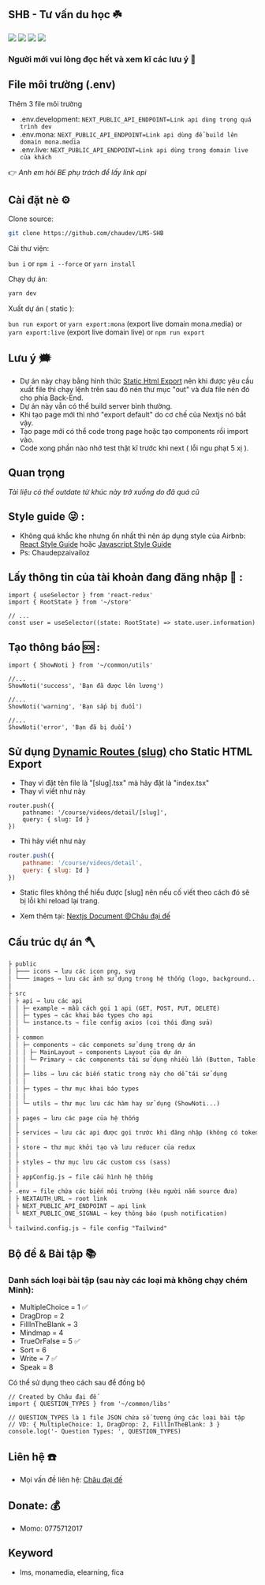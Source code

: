 ## SHB - Tư vấn du học ☘️

<img src="https://img.shields.io/badge/mona--lms-v2.0-4CAF50"/> <img src="https://img.shields.io/badge/react-18.2.0-%23EC407A"/> <img src="https://img.shields.io/badge/next-12.2.2-orange"/> <img src="https://img.shields.io/badge/antd-4.21.6-42A5F5"/>

### Người mới vui lòng đọc hết và xem kĩ các lưu ý 🐥

## File môi trường (.env)

Thêm 3 file môi trường
- .env.development: `NEXT_PUBLIC_API_ENDPOINT=Link api dùng trong quá trình dev`
- .env.mona: `NEXT_PUBLIC_API_ENDPOINT=Link api dùng để build lên domain mona.media`
- .env.live: `NEXT_PUBLIC_API_ENDPOINT=Link api dùng trong domain live của khách`

👉 _Anh em hỏi BE phụ trách để lấy link api_

## Cài đặt nè ⚙️

Clone source:

```sh
git clone https://github.com/chaudev/LMS-SHB
```

Cài thư viện:

`bun i` or `npm i --force` or `yarn install`

Chạy dự án:

```sh
yarn dev
```

Xuất dự án ( static ):

`bun run export` or `yarn export:mona` (export live domain mona.media) or `yarn export:live` (export live domain live) or `npm run export`

## Lưu ý 🗯

- Dự án này chạy bằng hình thức [Static Html Export](https://nextjs.org/docs/advanced-features/static-html-export) nên khi được yêu cầu xuất file thì chạy lệnh trên sau đó nén thư mục "out" và đưa file nén đó cho phía Back-End.
- Dự án này vẫn có thể build server bình thường.
- Khi tạo page mới thì nhớ "export default" do cơ chế của Nextjs nó bắt vậy.
- Tạo page mới có thể code trong page hoặc tạo components rồi import vào.
- Code xong phần nào nhớ test thật kĩ trước khi next ( lỗi ngu phạt 5 xị ).

## Quan trọng

_Tài liệu có thể outdate từ khúc này trở xuống do đã quá cũ_

## Style guide 😜 :

- Không quá khắc khe nhưng ổn nhất thì nên áp dụng style của Airbnb: [React Style Guide](https://airbnb.io/javascript/react/) hoặc [Javascript Style Guide](https://github.com/airbnb/javascript)
- Ps: Chaudepzaivailoz

## Lấy thông tin của tài khoản đang đăng nhập 🙎 :

```tsx
import { useSelector } from 'react-redux'
import { RootState } from '~/store'

// ...
const user = useSelector((state: RootState) => state.user.information)
```

## Tạo thông báo 🆘 :

```tsx
import { ShowNoti } from '~/common/utils'

//...
ShowNoti('success', 'Bạn đã được lên lương')

//...
ShowNoti('warning', 'Bạn sắp bị đuổi')

//...
ShowNoti('error', 'Bạn đã bị đuổi')
```

## Sử dụng [Dynamic Routes (slug)](https://nextjs.org/docs/routing/dynamic-routes) cho Static HTML Export

- Thay vì đặt tên file là "[slug].tsx" mà hãy đặt là "index.tsx"
- Thay vì viết như này

```tsx
router.push({
	pathname: '/course/videos/detail/[slug]',
	query: { slug: Id }
})
```

- Thì hãy viết như này

```javascript
router.push({
	pathname: '/course/videos/detail',
	query: { slug: Id }
})
```

- Static files không thể hiểu được [slug] nên nếu cố viết theo cách đó sẽ bị lỗi khi reload lại trang.

- Xem thêm tại: [Nextjs Document @Châu đại đế](https://nextjs.org/docs/advanced-features/static-html-export)

## Cấu trúc dự án 🪓

```markdown
├ public
│ ├─── icons ⇾ lưu các icon png, svg
│ └─── images ⇾ lưu các ảnh sử dụng trong hệ thống (logo, background...)
│
├ src
│ ├ api ⇾ lưu các api
│ │ ├─ example ⇾ mẫu cách gọi 1 api (GET, POST, PUT, DELETE)
│ │ ├─ types ⇾ các khai báo types cho api
│ │ └─ instance.ts ⇾ file config axios (coi thôi đừng sửa)
│ │
│ ├ common
│ │ ├─ components ⇾ các componets sử dụng trong dự án
│ │ │ ├─ MainLayout ⇾ components Layout của dự án
│ │ │ └─ Primary ⇾ các components tái sử dụng nhiều lần (Button, Table...)
│ │ │
│ │ ├─ libs ⇾ lưu các biến static trong này cho dễ tái sử dụng
│ │ │
│ │ ├─ types ⇾ thư mục khai báo types
│ │ │
│ │ └─ utils ⇾ thư mục lưu các hàm hay sử dụng (ShowNoti...)
│ │
│ ├ pages ⇾ lưu các page của hệ thống
│ │
│ ├ services ⇾ lưu các api được gọi trước khi đăng nhập (không có token)
│ │
│ ├ store ⇾ thư mục khởi tạo và lưu reducer của redux
│ │
│ ├ styles ⇾ thư mục lưu các custom css (sass)
│ │
│ ├ appConfig.js ⇾ file cấu hình hệ thống
│ │
├ .env ⇾ file chứa các biến môi trường (kêu người nắm source đưa)
│ ├ NEXTAUTH_URL ⇾ root link
│ ├ NEXT_PUBLIC_API_ENDPOINT ⇾ api link
│ └ NEXT_PUBLIC_ONE_SIGNAL ⇾ key thông báo (push notification)
│
└ tailwind.config.js ⇾ file config "Tailwind"
```

## Bộ đề & Bài tập 📚

### Danh sách loại bài tập (sau này các loại mà không chạy chém Minh):

- MultipleChoice = 1 ✅
- DragDrop = 2
- FillInTheBlank = 3
- Mindmap = 4
- TrueOrFalse = 5 ✅
- Sort = 6
- Write = 7 ✅
- Speak = 8

Có thể sử dụng theo cách sau để đồng bộ

```tsx
// Created by Châu đại đế
import { QUESTION_TYPES } from '~/common/libs'

// QUESTION_TYPES là 1 file JSON chứa số tương ứng các loại bài tập
// VD: { MultipleChoice: 1, DragDrop: 2, FillInTheBlank: 3 }
console.log('- Question Types: ', QUESTION_TYPES)
```

## Liên hệ ☎️

- Mọi vấn đề liên hệ: [Châu đại đế](https://t.me/baochau9xx)

## Donate: 💰

- Momo: 0775712017

## Keyword

- lms, monamedia, elearning, fica
